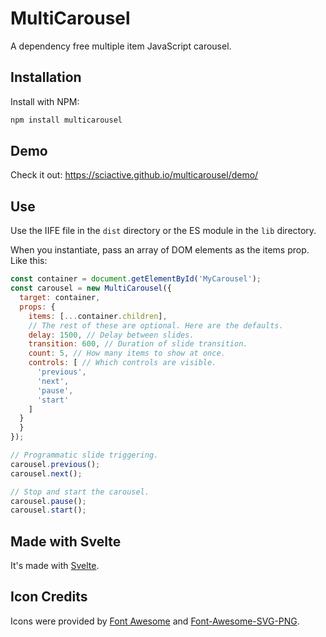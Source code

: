 # MultiCarousel

A dependency free multiple item JavaScript carousel.

## Installation

Install with NPM:

```sh
npm install multicarousel
```

## Demo

Check it out: https://sciactive.github.io/multicarousel/demo/

## Use

Use the IIFE file in the `dist` directory or the ES module in the `lib` directory.

When you instantiate, pass an array of DOM elements as the items prop. Like this:

```js
const container = document.getElementById('MyCarousel');
const carousel = new MultiCarousel({
  target: container,
  props: {
    items: [...container.children],
    // The rest of these are optional. Here are the defaults.
    delay: 1500, // Delay between slides.
    transition: 600, // Duration of slide transition.
    count: 5, // How many items to show at once.
    controls: [ // Which controls are visible.
      'previous',
      'next',
      'pause',
      'start'
    ]
  }
  }
});

// Programmatic slide triggering.
carousel.previous();
carousel.next();

// Stop and start the carousel.
carousel.pause();
carousel.start();
```

## Made with Svelte

It's made with [Svelte](https://svelte.dev/).

## Icon Credits

Icons were provided by [Font Awesome](http://fontawesome.io/) and [Font-Awesome-SVG-PNG](https://github.com/encharm/Font-Awesome-SVG-PNG).
